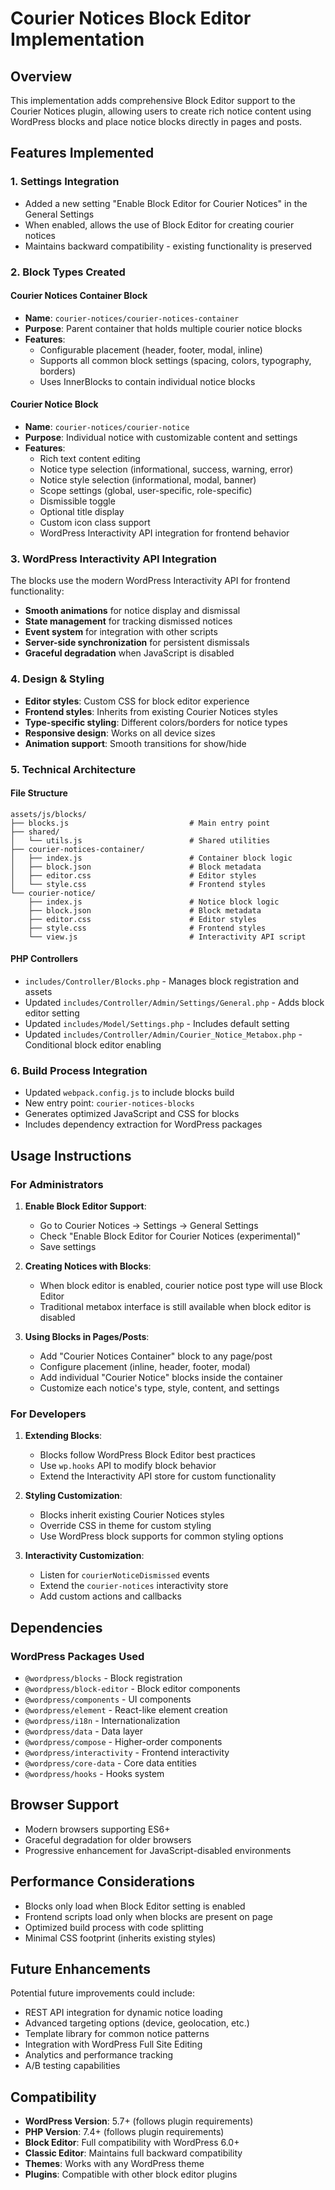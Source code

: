 # Courier Notices Block Editor Implementation

## Overview

This implementation adds comprehensive Block Editor support to the Courier Notices plugin, allowing users to create rich notice content using WordPress blocks and place notice blocks directly in pages and posts.

## Features Implemented

### 1. Settings Integration
- Added a new setting "Enable Block Editor for Courier Notices" in the General Settings
- When enabled, allows the use of Block Editor for creating courier notices
- Maintains backward compatibility - existing functionality is preserved

### 2. Block Types Created

#### Courier Notices Container Block
- **Name**: `courier-notices/courier-notices-container`
- **Purpose**: Parent container that holds multiple courier notice blocks
- **Features**:
  - Configurable placement (header, footer, modal, inline)
  - Supports all common block settings (spacing, colors, typography, borders)
  - Uses InnerBlocks to contain individual notice blocks

#### Courier Notice Block  
- **Name**: `courier-notices/courier-notice`
- **Purpose**: Individual notice with customizable content and settings
- **Features**:
  - Rich text content editing
  - Notice type selection (informational, success, warning, error)
  - Notice style selection (informational, modal, banner)
  - Scope settings (global, user-specific, role-specific)
  - Dismissible toggle
  - Optional title display
  - Custom icon class support
  - WordPress Interactivity API integration for frontend behavior

### 3. WordPress Interactivity API Integration

The blocks use the modern WordPress Interactivity API for frontend functionality:
- **Smooth animations** for notice display and dismissal
- **State management** for tracking dismissed notices
- **Event system** for integration with other scripts
- **Server-side synchronization** for persistent dismissals
- **Graceful degradation** when JavaScript is disabled

### 4. Design & Styling

- **Editor styles**: Custom CSS for block editor experience
- **Frontend styles**: Inherits from existing Courier Notices styles
- **Type-specific styling**: Different colors/borders for notice types
- **Responsive design**: Works on all device sizes
- **Animation support**: Smooth transitions for show/hide

### 5. Technical Architecture

#### File Structure
```
assets/js/blocks/
├── blocks.js                           # Main entry point
├── shared/
│   └── utils.js                        # Shared utilities
├── courier-notices-container/
│   ├── index.js                        # Container block logic
│   ├── block.json                      # Block metadata
│   ├── editor.css                      # Editor styles
│   └── style.css                       # Frontend styles
└── courier-notice/
    ├── index.js                        # Notice block logic
    ├── block.json                      # Block metadata
    ├── editor.css                      # Editor styles
    ├── style.css                       # Frontend styles
    └── view.js                         # Interactivity API script
```

#### PHP Controllers
- `includes/Controller/Blocks.php` - Manages block registration and assets
- Updated `includes/Controller/Admin/Settings/General.php` - Adds block editor setting
- Updated `includes/Model/Settings.php` - Includes default setting
- Updated `includes/Controller/Admin/Courier_Notice_Metabox.php` - Conditional block editor enabling

### 6. Build Process Integration

- Updated `webpack.config.js` to include blocks build
- New entry point: `courier-notices-blocks`
- Generates optimized JavaScript and CSS for blocks
- Includes dependency extraction for WordPress packages

## Usage Instructions

### For Administrators

1. **Enable Block Editor Support**:
   - Go to Courier Notices → Settings → General Settings
   - Check "Enable Block Editor for Courier Notices (experimental)"
   - Save settings

2. **Creating Notices with Blocks**:
   - When block editor is enabled, courier notice post type will use Block Editor
   - Traditional metabox interface is still available when block editor is disabled

3. **Using Blocks in Pages/Posts**:
   - Add "Courier Notices Container" block to any page/post
   - Configure placement (inline, header, footer, modal)
   - Add individual "Courier Notice" blocks inside the container
   - Customize each notice's type, style, content, and settings

### For Developers

1. **Extending Blocks**:
   - Blocks follow WordPress Block Editor best practices
   - Use `wp.hooks` API to modify block behavior
   - Extend the Interactivity API store for custom functionality

2. **Styling Customization**:
   - Blocks inherit existing Courier Notices styles
   - Override CSS in theme for custom styling
   - Use WordPress block supports for common styling options

3. **Interactivity Customization**:
   - Listen for `courierNoticeDismissed` events
   - Extend the `courier-notices` interactivity store
   - Add custom actions and callbacks

## Dependencies

### WordPress Packages Used
- `@wordpress/blocks` - Block registration
- `@wordpress/block-editor` - Block editor components  
- `@wordpress/components` - UI components
- `@wordpress/element` - React-like element creation
- `@wordpress/i18n` - Internationalization
- `@wordpress/data` - Data layer
- `@wordpress/compose` - Higher-order components
- `@wordpress/interactivity` - Frontend interactivity
- `@wordpress/core-data` - Core data entities
- `@wordpress/hooks` - Hooks system

## Browser Support

- Modern browsers supporting ES6+
- Graceful degradation for older browsers
- Progressive enhancement for JavaScript-disabled environments

## Performance Considerations

- Blocks only load when Block Editor setting is enabled
- Frontend scripts load only when blocks are present on page
- Optimized build process with code splitting
- Minimal CSS footprint (inherits existing styles)

## Future Enhancements

Potential future improvements could include:
- REST API integration for dynamic notice loading
- Advanced targeting options (device, geolocation, etc.)
- Template library for common notice patterns
- Integration with WordPress Full Site Editing
- Analytics and performance tracking
- A/B testing capabilities

## Compatibility

- **WordPress Version**: 5.7+ (follows plugin requirements)
- **PHP Version**: 7.4+ (follows plugin requirements)
- **Block Editor**: Full compatibility with WordPress 6.0+
- **Classic Editor**: Maintains full backward compatibility
- **Themes**: Works with any WordPress theme
- **Plugins**: Compatible with other block editor plugins